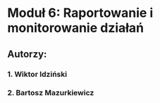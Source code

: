 # Moduł 6: Raportowanie i monitorowanie działań
## Autorzy:
### 1. Wiktor Idziński
### 2. Bartosz Mazurkiewicz

